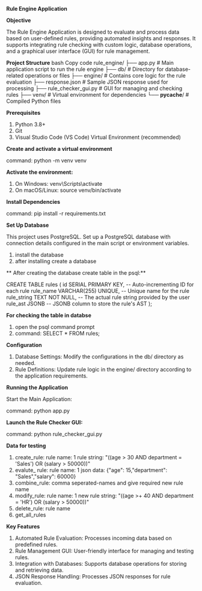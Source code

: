 **Rule Engine Application**

**Objective**

The Rule Engine Application is designed to evaluate and process data based on user-defined rules, providing automated insights and responses. It supports integrating rule checking with custom logic, database operations, and a graphical user interface (GUI) for rule management.

**Project Structure**
bash
Copy code
rule_engine/
├── app.py                     # Main application script to run the rule engine
├── db/                        # Directory for database-related operations or files
├── engine/                    # Contains core logic for the rule evaluation
├── response.json              # Sample JSON response used for processing
├── rule_checker_gui.py        # GUI for managing and checking rules
├── venv/                      # Virtual environment for dependencies
└── __pycache__/               # Compiled Python files

**Prerequisites**
1. Python 3.8+
2. Git
3. Visual Studio Code (VS Code)
Virtual Environment (recommended)

**Create and activate a virtual environment**

command:  python -m venv venv

**Activate the environment:**

1. On Windows: venv\Scripts\activate
2. On macOS/Linux: source venv/bin/activate

**Install Dependencies**

command: pip install -r requirements.txt

**Set Up Database**

This project uses PostgreSQL. Set up a PostgreSQL database with connection details configured in the main script or environment variables.

1. install the database
2. after installing create a database

** After creating the database create table in the psql:**


CREATE TABLE rules (
    id SERIAL PRIMARY KEY,         -- Auto-incrementing ID for each rule
    rule_name VARCHAR(255) UNIQUE, -- Unique name for the rule
    rule_string TEXT NOT NULL,     -- The actual rule string provided by the user
    rule_ast JSONB                 -- JSONB column to store the rule's AST
);

**For checking the table in databse**
1. open the psql command prompt
2. command: SELECT * FROM rules;

**Configuration**
1. Database Settings: Modify the configurations in the db/ directory as needed.
2. Rule Definitions: Update rule logic in the engine/ directory according to the application requirements.

**Running the Application**

Start the Main Application:

command: python app.py

**Launch the Rule Checker GUI:**

command: python rule_checker_gui.py


**Data for testing**
   1. create_rule: rule name: 1  rule string: "((age > 30 AND department = 'Sales') OR (salary > 50000))"
   2. evalute_ rule: rule name: 1  json data: {"age": 15,"department": "Sales","salary": 60000}
   3. combine_rule:   comma seperated-names and give required new rule name
   4. modify_rule: rule name: 1    new rule string: "((age >+ 40 AND department = 'HR') OR (salary > 50000))"
   5. delete_rule: rule name
   6. get_all_rules

**Key Features**

1. Automated Rule Evaluation: Processes incoming data based on predefined rules.
2. Rule Management GUI: User-friendly interface for managing and testing rules.
3. Integration with Databases: Supports database operations for storing and retrieving data.
4. JSON Response Handling: Processes JSON responses for rule evaluation.
